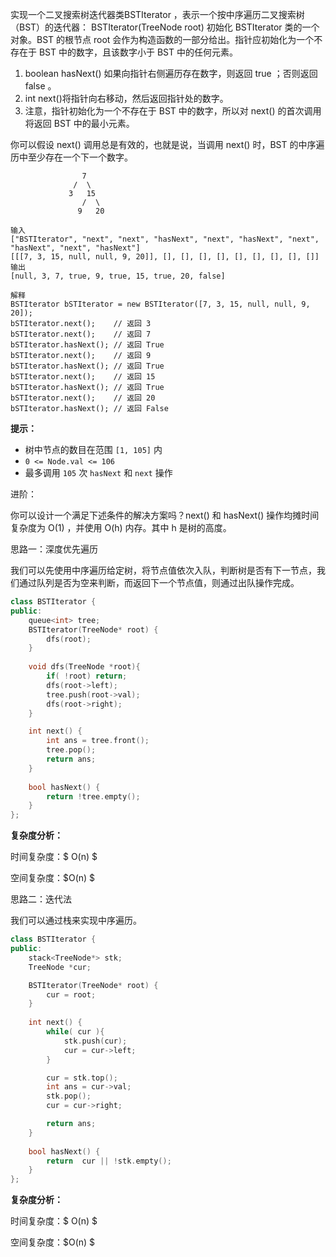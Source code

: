 实现一个二叉搜索树迭代器类BSTIterator ，表示一个按中序遍历二叉搜索树（BST）的迭代器：
BSTIterator(TreeNode root) 初始化 BSTIterator 类的一个对象。BST 的根节点 root 会作为构造函数的一部分给出。指针应初始化为一个不存在于 BST 中的数字，且该数字小于 BST 中的任何元素。

1. boolean hasNext() 如果向指针右侧遍历存在数字，则返回 true ；否则返回 false 。
2. int next()将指针向右移动，然后返回指针处的数字。
3. 注意，指针初始化为一个不存在于 BST 中的数字，所以对 next() 的首次调用将返回 BST 中的最小元素。

你可以假设 next() 调用总是有效的，也就是说，当调用 next() 时，BST 的中序遍历中至少存在一个下一个数字。

```
				7
			  /  \
			 3   15
			    /  \
			   9   20
			   
输入
["BSTIterator", "next", "next", "hasNext", "next", "hasNext", "next", "hasNext", "next", "hasNext"]
[[[7, 3, 15, null, null, 9, 20]], [], [], [], [], [], [], [], [], []]
输出
[null, 3, 7, true, 9, true, 15, true, 20, false]

解释
BSTIterator bSTIterator = new BSTIterator([7, 3, 15, null, null, 9, 20]);
bSTIterator.next();    // 返回 3
bSTIterator.next();    // 返回 7
bSTIterator.hasNext(); // 返回 True
bSTIterator.next();    // 返回 9
bSTIterator.hasNext(); // 返回 True
bSTIterator.next();    // 返回 15
bSTIterator.hasNext(); // 返回 True
bSTIterator.next();    // 返回 20
bSTIterator.hasNext(); // 返回 False
```

**提示：**

- 树中节点的数目在范围 `[1, 105]` 内
- `0 <= Node.val <= 106`
- 最多调用 `105` 次 `hasNext` 和 `next` 操作



进阶：

你可以设计一个满足下述条件的解决方案吗？next() 和 hasNext() 操作均摊时间复杂度为 O(1) ，并使用 O(h) 内存。其中 h 是树的高度。



思路一：深度优先遍历

我们可以先使用中序遍历给定树，将节点值依次入队，判断树是否有下一节点，我们通过队列是否为空来判断，而返回下一个节点值，则通过出队操作完成。

```c++
class BSTIterator {
public:
    queue<int> tree;
    BSTIterator(TreeNode* root) {
        dfs(root);
    }
    
    void dfs(TreeNode *root){
        if( !root) return;
        dfs(root->left);
        tree.push(root->val);
        dfs(root->right);
    }

    int next() {
        int ans = tree.front();
        tree.pop();
        return ans;
    }
    
    bool hasNext() {
        return !tree.empty();
    }
};
```

<b>复杂度分析：</b>

时间复杂度：$ O(n) $ 

空间复杂度：$O(n) $  



思路二：迭代法

我们可以通过栈来实现中序遍历。

```c++
class BSTIterator {
public:
    stack<TreeNode*> stk;
    TreeNode *cur;

    BSTIterator(TreeNode* root) {
        cur = root;
    }
    
    int next() {
        while( cur ){
            stk.push(cur);
            cur = cur->left;
        }

        cur = stk.top();
        int ans = cur->val;
        stk.pop();
        cur = cur->right;

        return ans;
    }
    
    bool hasNext() {
        return  cur || !stk.empty();
    }
};
```

<b>复杂度分析：</b>

时间复杂度：$ O(n) $ 

空间复杂度：$O(n) $  